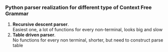 ### Python parser realization for different type of Context Free Grammar
1. **Recursive descent parser**.<br>
    Easiest one, a lot of functions for every non-terminal, looks big and slow
2. **Table driven parser**.<br>
    No functions for every non terminal, shorter, but need to construct parse table

